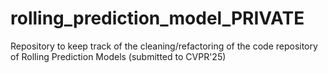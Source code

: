 # rolling_prediction_model_PRIVATE
Repository to keep track of the cleaning/refactoring of the code repository of Rolling Prediction Models (submitted to CVPR'25)
